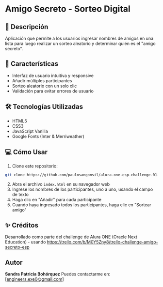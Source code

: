 # Amigo Secreto - Sorteo Digital

## 📝 Descripción
Aplicación que permite a los usuarios ingresar nombres de amigos en una lista para luego realizar un sorteo aleatorio y determinar quién es el "amigo secreto".

## 🚀 Características
- Interfaz de usuario intuitiva y responsive
- Añadir múltiples participantes
- Sorteo aleatorio con un solo clic
- Validación para evitar errores de usuario

## 🛠️ Tecnologías Utilizadas
- HTML5
- CSS3
- JavaScript Vanilla
- Google Fonts (Inter & Merriweather)

## 💻 Cómo Usar
1. Clone este repositorio:

```bash
git clone https://github.com/paulosangonsil/alura-one-esp-challenge-01-amigo-secreto.git
```

2. Abra el archivo `index.html` en su navegador web
3. Ingrese los nombres de los participantes, uno a uno, usando el campo de texto
4. Haga clic en "Añadir" para cada participante
5. Cuando haya ingresado todos los participantes, haga clic en "Sortear amigo"


## ✨ Créditos
Desarrollado como parte del challenge de Alura ONE (Oracle Next Education) - usando https://trello.com/b/M0Y5Zny8/trello-challenge-amigo-secreto-esp

## Autor
**Sandra Patricia Bohórquez**
Puedes contactarme en: [engineers.exe0@gmail.com]


